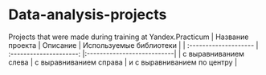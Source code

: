 # Data-analysis-projects
Projects that were made during training at Yandex.Practicum
| Название проекта | Описание | Используемые библиотеки |
| :-------------------- | :---------------------: |:---------------------------|
| с выравниванием слева | с выравниванием справа | и с выравниванием по центру |
